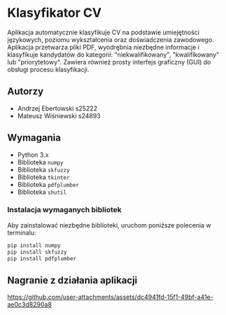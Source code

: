 # Klasyfikator CV 

Aplikacja automatycznie klasyfikuje CV na podstawie umiejętności językowych, poziomu wykształcenia oraz doświadczenia zawodowego. Aplikacja przetwarza pliki PDF, wyodrębnia niezbędne informacje i klasyfikuje kandydatów do kategorii: "niekwalifikowany", "kwalifikowany" lub "priorytetowy". Zawiera również prosty interfejs graficzny (GUI) do obsługi procesu klasyfikacji.

## Autorzy

- Andrzej Ebertowski s25222
- Mateusz Wiśniewski s24893

## Wymagania

- Python 3.x
- Biblioteka `numpy`
- Biblioteka `skfuzzy`
- Biblioteka `tkinter`
- Biblioteka `pdfplumber`
- Biblioteka `shutil`

### Instalacja wymaganych bibliotek

Aby zainstalować niezbędne biblioteki, uruchom poniższe polecenia w terminalu:

```bash
pip install numpy
pip install skfuzzy
pip install pdfplumber
```

## Nagranie z działania aplikacji




https://github.com/user-attachments/assets/dc4941fd-15f1-49bf-a41e-ae0c3d8290a8

